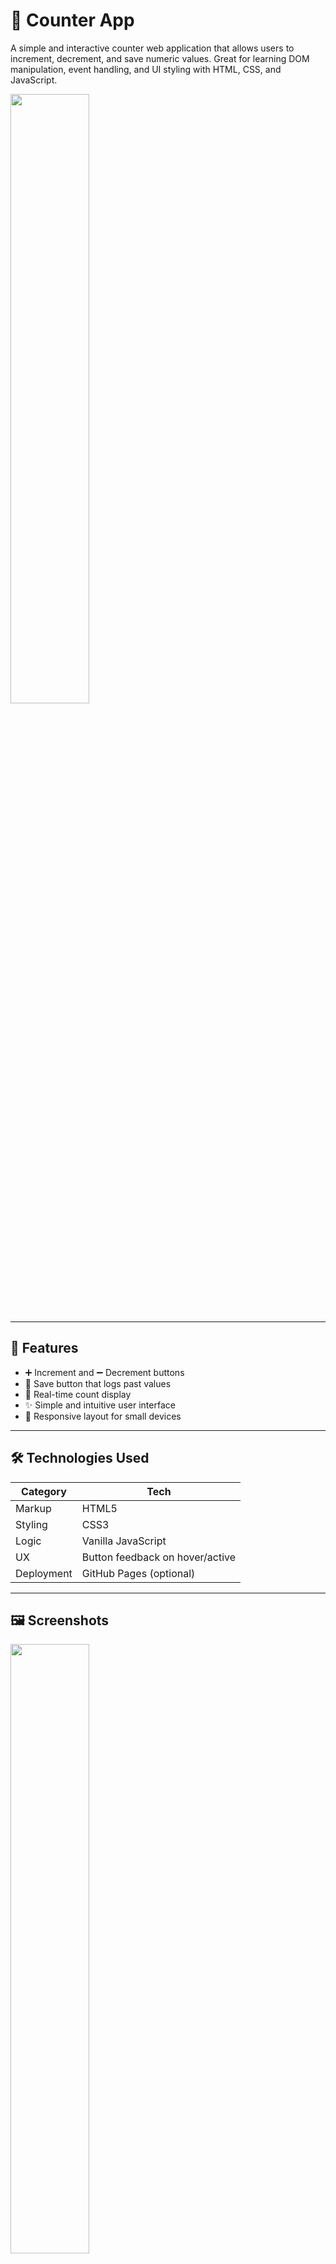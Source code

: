 # 🔢 Counter App

A simple and interactive counter web application that allows users to increment, decrement, and save numeric values. Great for learning DOM manipulation, event handling, and UI styling with HTML, CSS, and JavaScript.

<img src="https://github.com/user-attachments/assets/491c4349-caa6-4fb9-9683-064ab04112d6" style="width: 50%;">

---

## 🚀 Features

- ➕ Increment and ➖ Decrement buttons
- 💾 Save button that logs past values
- 🧠 Real-time count display
- ✨ Simple and intuitive user interface
- 📱 Responsive layout for small devices

---

## 🛠️ Technologies Used

| Category     | Tech          |
|--------------|---------------|
| Markup       | HTML5         |
| Styling      | CSS3          |
| Logic        | Vanilla JavaScript |
| UX           | Button feedback on hover/active |
| Deployment   | GitHub Pages (optional) |

---

## 🖼️ Screenshots

<img src="[https://github.com/user-attachments/assets/491c4349-caa6-4fb9-9683-064ab04112d6](https://github.com/user-attachments/assets/edfd0cb5-9fa3-4c3d-88d0-bee3359502c1)" style="width: 50%;">

<img src="https://github.com/user-attachments/assets/edfd0cb5-9fa3-4c3d-88d0-bee3359502c1" style="width: 50%;">
<img src="https://github.com/user-attachments/assets/e31fe24d-73c6-454f-9c5f-00cbb3af4226" style="width: 50%;">
<img src="https://github.com/user-attachments/assets/2982c77a-a44b-4cad-8c3e-276e3ef60dad" style="width: 50%;">


### 📱 Mobile View

<img src="https://github.com/user-attachments/assets/b86525e0-9c9b-4b56-b4b3-9f7b148fa346" style="width: 50%;">


---
### Thank you for checking! :)
